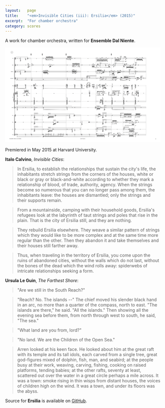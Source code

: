```yaml
---
layout:   page
title:    "<em>Invisible Cities (iii): Ersilia</em> (2015)"
excerpt:  "For chamber orchestra"
category: scores
---
```


A work for chamber orchestra, written for **Ensemble Dal Niente**.

<div class="gallery">
<img src="/assets/images/2015--ersilia--pg9.png" width="740" />
</div>

Premiered in May 2015 at Harvard University.

**Italo Calvino**, *Invisible Cities*:
 
> In Ersilia, to establish the relationships that sustain the city's life, the
> inhabitants stretch strings from the corners of the houses, white or black or
> gray or black-and-white according to whether they mark a relationship of
> blood, of trade, authority, agency. When the strings become so numerous that
> you can no longer pass among them, the inhabitants leave: the houses are
> dismantled; only the strings and their supports remain.

> From a mountainside, camping with their household goods, Ersilia's
> refugees look at the labyrinth of taut strings and poles that rise in the
> plain. That is the city of Ersilia still, and they are nothing.

> They rebuild Ersilia elsewhere. They weave a similar pattern of strings which
> they would like to be more complex and at the same time more regular than the
> other. Then they abandon it and take themselves and their houses still
> farther away.

> Thus, when traveling in the territory of Ersilia, you come upon the
> ruins of abandoned cities, without the walls which do not last, without the
> bones of the dead which the wind rolls away: spiderwebs of intricate
> relationships seeking a form.

**Ursula Le Guin**, *The Farthest Shore*:

> "Are we still in the South Reach?"

> "Reach? No. The islands --" The chief moved his slender black hand in an arc,
> no more than a quarter of the compass, north to east. "The islands are
> there," he said. "All the islands." Then showing all the evening sea before
> them, from north through west to south, he said, "The sea."

> "What land are you from, lord?"

> "No land. We are the Children of the Open Sea."

> Arren looked at his keen face. He looked about him at the great raft with its
> temple and its tall idols, each carved from a single tree, great god-figures
> mixed of dolphin, fish, man, and seabird; at the people busy at their work,
> weaving, carving, fishing, cooking on raised platforms, tending babies; at
> the other rafts, seventy at least, scattered out over the water in a great
> circle perhaps a mile across. It was a town: smoke rising in thin wisps from
> distant houses, the voices of children high on the wind. It was a town, and
> under its floors was the abyss.

Source for **Ersilia** is available on
[GitHub](https://github.com/josiah-wolf-oberholtzer/ersilia).